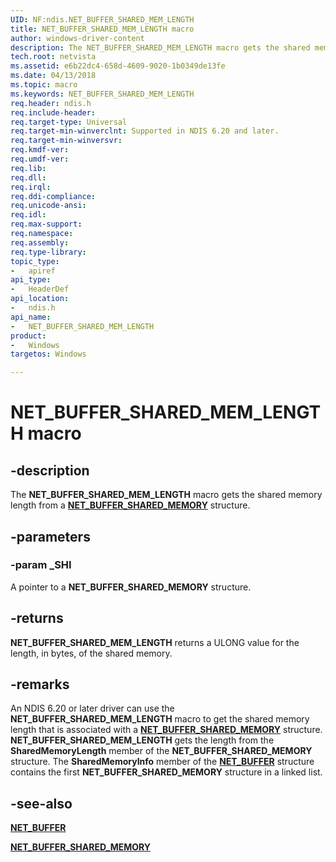 ```yaml
---
UID: NF:ndis.NET_BUFFER_SHARED_MEM_LENGTH
title: NET_BUFFER_SHARED_MEM_LENGTH macro
author: windows-driver-content
description: The NET_BUFFER_SHARED_MEM_LENGTH macro gets the shared memory length from a NET_BUFFER_SHARED_MEMORY structure.
tech.root: netvista
ms.assetid: e6b22dc4-658d-4609-9020-1b0349de13fe
ms.date: 04/13/2018
ms.topic: macro
ms.keywords: NET_BUFFER_SHARED_MEM_LENGTH
req.header: ndis.h
req.include-header:
req.target-type: Universal
req.target-min-winverclnt: Supported in NDIS 6.20 and later.
req.target-min-winversvr:
req.kmdf-ver:
req.umdf-ver:
req.lib:
req.dll:
req.irql: 
req.ddi-compliance:
req.unicode-ansi:
req.idl:
req.max-support:
req.namespace:
req.assembly:
req.type-library: 
topic_type: 
-	apiref
api_type: 
-	HeaderDef
api_location: 
-	ndis.h
api_name: 
-	NET_BUFFER_SHARED_MEM_LENGTH
product:
-	Windows
targetos: Windows

---
```


# NET_BUFFER_SHARED_MEM_LENGTH macro


## -description

The **NET_BUFFER_SHARED_MEM_LENGTH** macro gets the shared memory length from a [**NET_BUFFER_SHARED_MEMORY**](ns-ndis-_net_buffer_shared_memory.md) structure.

## -parameters

### -param _SHI

A pointer to a **NET_BUFFER_SHARED_MEMORY** structure.

## -returns

**NET_BUFFER_SHARED_MEM_LENGTH** returns a ULONG value for the length, in bytes, of the shared memory.

## -remarks

An NDIS 6.20 or later driver can use the **NET_BUFFER_SHARED_MEM_LENGTH** macro to get the shared memory length that is associated with a [**NET_BUFFER_SHARED_MEMORY**](ns-ndis-_net_buffer_shared_memory.md) structure. **NET_BUFFER_SHARED_MEM_LENGTH** gets the length from the **SharedMemoryLength** member of the **NET_BUFFER_SHARED_MEMORY** structure. The **SharedMemoryInfo** member of the [**NET_BUFFER**](ns-ndis-_net_buffer.md) structure contains the first **NET_BUFFER_SHARED_MEMORY** structure in a linked list.

## -see-also

[**NET_BUFFER**](ns-ndis-_net_buffer.md)

[**NET_BUFFER_SHARED_MEMORY**](ns-ndis-_net_buffer_shared_memory.md)
